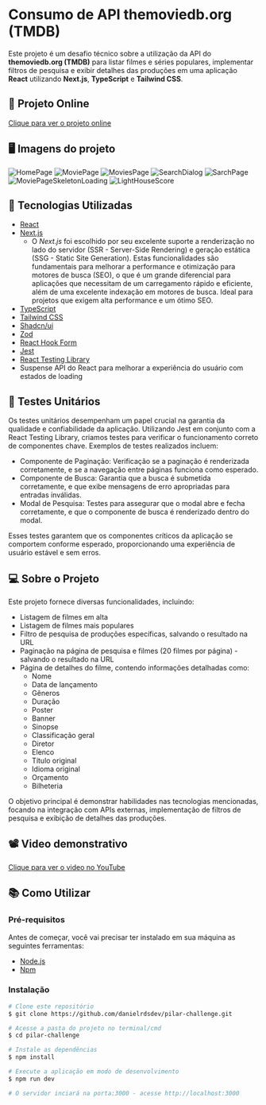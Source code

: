 # Consumo de API themoviedb.org (TMDB)

Este projeto é um desafio técnico sobre a utilização da API do **themoviedb.org (TMDB)** para listar filmes e séries populares, implementar filtros de pesquisa e exibir detalhes das produções em uma aplicação **React** utilizando **Next.js**, **TypeScript** e **Tailwind CSS**.

## 🔗 Projeto Online

[Clique para ver o projeto online](https://tmdb-movies-three.vercel.app/)

## 🖥 Imagens do projeto

![HomePage](https://github.com/danielrdsdev/pilar-challenge/assets/97995126/778960c9-e82d-40d0-92a8-a2a05f438456)
![MoviePage](https://github.com/danielrdsdev/pilar-challenge/assets/97995126/876f2802-6e7c-47bc-9895-f17bb88a4561)
![MoviesPage](https://github.com/danielrdsdev/pilar-challenge/assets/97995126/e310baca-a75f-4344-9063-8732b0ab8760)
![SearchDialog](https://github.com/danielrdsdev/pilar-challenge/assets/97995126/8696f261-8a80-4bf3-82a8-5548a53fa110)
![SarchPage](https://github.com/danielrdsdev/pilar-challenge/assets/97995126/161e175e-4588-4793-90ea-85dbd3def853)
![MoviePageSkeletonLoading](https://github.com/danielrdsdev/pilar-challenge/assets/97995126/f34a2e9f-71ee-4a43-a7e4-87a7cbf93f92)
![LightHouseScore](https://github.com/danielrdsdev/pilar-challenge/assets/97995126/25d5baac-55fa-47a5-8389-f8d03de1f3fb)

## 🚀 Tecnologias Utilizadas

- [React](https://reactjs.org/)
- [Next.js](https://nextjs.org/)
  - O *Next.js* foi escolhido por seu excelente suporte a renderização no lado do servidor (SSR - Server-Side Rendering) e geração estática (SSG - Static Site Generation). Estas funcionalidades são fundamentais para melhorar a performance e otimização para motores de busca (SEO), o que é um grande diferencial para aplicações que necessitam de um carregamento rápido e eficiente, além de uma excelente indexação em motores de busca. Ideal para projetos que exigem alta performance e um ótimo SEO.
- [TypeScript](https://www.typescriptlang.org/)
- [Tailwind CSS](https://tailwindcss.com/)
- [Shadcn/ui](https://ui.shadcn.com/)
- [Zod](https://zod.dev/)
- [React Hook Form](https://react-hook-form.com/)
- [Jest](https://jestjs.io/)
- [React Testing Library](https://testing-library.com/docs/react-testing-library/intro/)
- Suspense API do React para melhorar a experiência do usuário com estados de loading

## 🧪 Testes Unitários

Os testes unitários desempenham um papel crucial na garantia da qualidade e confiabilidade da aplicação. Utilizando Jest em conjunto com a React Testing Library, criamos testes para verificar o funcionamento correto de componentes chave. Exemplos de testes realizados incluem:

- Componente de Paginação: Verificação se a paginação é renderizada corretamente, e se a navegação entre páginas funciona como esperado.
- Componente de Busca: Garantia que a busca é submetida corretamente, e que exibe mensagens de erro apropriadas para entradas inválidas.
- Modal de Pesquisa: Testes para assegurar que o modal abre e fecha corretamente, e que o componente de busca é renderizado dentro do modal.

Esses testes garantem que os componentes críticos da aplicação se comportem conforme esperado, proporcionando uma experiência de usuário estável e sem erros.

## 💻 Sobre o Projeto

Este projeto fornece diversas funcionalidades, incluindo:

- Listagem de filmes em alta
- Listagem de filmes mais populares
- Filtro de pesquisa de produções específicas, salvando o resultado na URL
- Paginação na página de pesquisa e filmes (20 filmes por página) - salvando o resultado na URL
- Página de detalhes do filme, contendo informações detalhadas como:
  - Nome
  - Data de lançamento
  - Gêneros
  - Duração
  - Poster
  - Banner
  - Sinopse
  - Classificação geral
  - Diretor
  - Elenco
  - Título original
  - Idioma original
  - Orçamento
  - Bilheteria

O objetivo principal é demonstrar habilidades nas tecnologias mencionadas, focando na integração com APIs externas, implementação de filtros de pesquisa e exibição de detalhes das produções.

## 📽️ Video demonstrativo

[Clique para ver o video no YouTube](https://www.youtube.com/embed/cpBj1niG3Fs)

## 📚 Como Utilizar

### Pré-requisitos

Antes de começar, você vai precisar ter instalado em sua máquina as seguintes ferramentas:

- [Node.js](https://nodejs.org/en/)
- [Npm](https://www.npmjs.com/)

### Instalação

```bash
# Clone este repositório
$ git clone https://github.com/danielrdsdev/pilar-challenge.git

# Acesse a pasta do projeto no terminal/cmd
$ cd pilar-challenge

# Instale as dependências
$ npm install

# Execute a aplicação em modo de desenvolvimento
$ npm run dev

# O servidor inciará na porta:3000 - acesse http://localhost:3000
```
